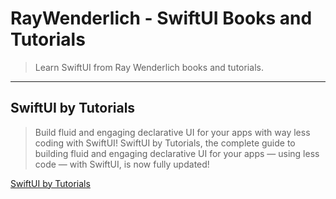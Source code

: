 # RayWenderlich - SwiftUI Books and Tutorials

> Learn SwiftUI from Ray Wenderlich books and tutorials.

---

## SwiftUI by Tutorials

> Build fluid and engaging declarative UI for your apps with way less coding with SwiftUI! SwiftUI by Tutorials, the complete guide to building fluid and engaging declarative UI for your apps — using less code — with SwiftUI, is now fully updated!

[SwiftUI by Tutorials](https://www.raywenderlich.com/books/swiftui-by-tutorials/v2.0)
